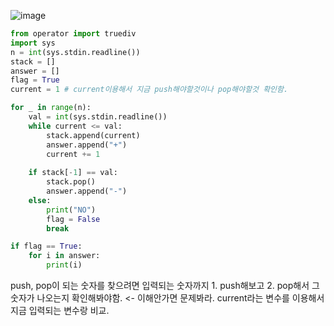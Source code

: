 ![image](https://user-images.githubusercontent.com/84604563/151833375-e09b97c4-7fd5-4142-be6f-f48123c386e5.png)

```python
from operator import truediv
import sys
n = int(sys.stdin.readline())
stack = []
answer = []
flag = True
current = 1 # current이용해서 지금 push해야할것이나 pop해야할것 확인함.

for _ in range(n):
    val = int(sys.stdin.readline())
    while current <= val:
        stack.append(current)
        answer.append("+")
        current += 1
    
    if stack[-1] == val:
        stack.pop()
        answer.append("-")
    else:
        print("NO")
        flag = False
        break

if flag == True:
    for i in answer:
        print(i)
```

push, pop이 되는 숫자를 찾으려면 입력되는 숫자까지 1. push해보고 2. pop해서 그 숫자가 나오는지 확인해봐야함. <- 이해안가면 문제봐라. 
current라는 변수를 이용해서 지금 입력되는 변수랑 비교.  
